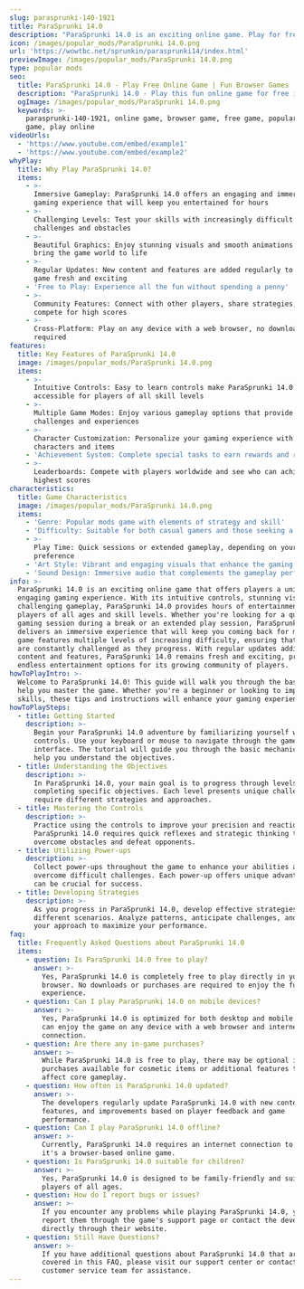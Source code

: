 ```yaml
---
slug: parasprunki-140-1921
title: ParaSprunki 14.0
description: "ParaSprunki 14.0 is an exciting online game. Play for free directly in your browser!"
icon: /images/popular_mods/ParaSprunki 14.0.png
url: 'https://wowtbc.net/sprunkin/parasprunki14/index.html'
previewImage: /images/popular_mods/ParaSprunki 14.0.png
type: popular mods
seo:
  title: ParaSprunki 14.0 - Play Free Online Game | Fun Browser Games
  description: "ParaSprunki 14.0 - Play this fun online game for free in your browser. No download required!"
  ogImage: /images/popular_mods/ParaSprunki 14.0.png
  keywords: >-
    parasprunki-140-1921, online game, browser game, free game, popular mods
    game, play online
videoUrls:
  - 'https://www.youtube.com/embed/example1'
  - 'https://www.youtube.com/embed/example2'
whyPlay:
  title: Why Play ParaSprunki 14.0?
  items:
    - >-
      Immersive Gameplay: ParaSprunki 14.0 offers an engaging and immersive
      gaming experience that will keep you entertained for hours
    - >-
      Challenging Levels: Test your skills with increasingly difficult
      challenges and obstacles
    - >-
      Beautiful Graphics: Enjoy stunning visuals and smooth animations that
      bring the game world to life
    - >-
      Regular Updates: New content and features are added regularly to keep the
      game fresh and exciting
    - 'Free to Play: Experience all the fun without spending a penny'
    - >-
      Community Features: Connect with other players, share strategies, and
      compete for high scores
    - >-
      Cross-Platform: Play on any device with a web browser, no downloads
      required
features:
  title: Key Features of ParaSprunki 14.0
  image: /images/popular_mods/ParaSprunki 14.0.png
  items:
    - >-
      Intuitive Controls: Easy to learn controls make ParaSprunki 14.0
      accessible for players of all skill levels
    - >-
      Multiple Game Modes: Enjoy various gameplay options that provide different
      challenges and experiences
    - >-
      Character Customization: Personalize your gaming experience with unique
      characters and items
    - 'Achievement System: Complete special tasks to earn rewards and recognition'
    - >-
      Leaderboards: Compete with players worldwide and see who can achieve the
      highest scores
characteristics:
  title: Game Characteristics
  image: /images/popular_mods/ParaSprunki 14.0.png
  items:
    - 'Genre: Popular mods game with elements of strategy and skill'
    - 'Difficulty: Suitable for both casual gamers and those seeking a challenge'
    - >-
      Play Time: Quick sessions or extended gameplay, depending on your
      preference
    - 'Art Style: Vibrant and engaging visuals that enhance the gaming experience'
    - 'Sound Design: Immersive audio that complements the gameplay perfectly'
info: >-
  ParaSprunki 14.0 is an exciting online game that offers players a unique and
  engaging gaming experience. With its intuitive controls, stunning visuals, and
  challenging gameplay, ParaSprunki 14.0 provides hours of entertainment for
  players of all ages and skill levels. Whether you're looking for a quick
  gaming session during a break or an extended play session, ParaSprunki 14.0
  delivers an immersive experience that will keep you coming back for more. The
  game features multiple levels of increasing difficulty, ensuring that players
  are constantly challenged as they progress. With regular updates adding new
  content and features, ParaSprunki 14.0 remains fresh and exciting, providing
  endless entertainment options for its growing community of players.
howToPlayIntro: >-
  Welcome to ParaSprunki 14.0! This guide will walk you through the basics and
  help you master the game. Whether you're a beginner or looking to improve your
  skills, these tips and instructions will enhance your gaming experience.
howToPlaySteps:
  - title: Getting Started
    description: >-
      Begin your ParaSprunki 14.0 adventure by familiarizing yourself with the
      controls. Use your keyboard or mouse to navigate through the game
      interface. The tutorial will guide you through the basic mechanics and
      help you understand the objectives.
  - title: Understanding the Objectives
    description: >-
      In ParaSprunki 14.0, your main goal is to progress through levels by
      completing specific objectives. Each level presents unique challenges that
      require different strategies and approaches.
  - title: Mastering the Controls
    description: >-
      Practice using the controls to improve your precision and reaction time.
      ParaSprunki 14.0 requires quick reflexes and strategic thinking to
      overcome obstacles and defeat opponents.
  - title: Utilizing Power-ups
    description: >-
      Collect power-ups throughout the game to enhance your abilities and
      overcome difficult challenges. Each power-up offers unique advantages that
      can be crucial for success.
  - title: Developing Strategies
    description: >-
      As you progress in ParaSprunki 14.0, develop effective strategies for
      different scenarios. Analyze patterns, anticipate challenges, and adapt
      your approach to maximize your performance.
faq:
  title: Frequently Asked Questions about ParaSprunki 14.0
  items:
    - question: Is ParaSprunki 14.0 free to play?
      answer: >-
        Yes, ParaSprunki 14.0 is completely free to play directly in your web
        browser. No downloads or purchases are required to enjoy the full game
        experience.
    - question: Can I play ParaSprunki 14.0 on mobile devices?
      answer: >-
        Yes, ParaSprunki 14.0 is optimized for both desktop and mobile play. You
        can enjoy the game on any device with a web browser and internet
        connection.
    - question: Are there any in-game purchases?
      answer: >-
        While ParaSprunki 14.0 is free to play, there may be optional in-game
        purchases available for cosmetic items or additional features that don't
        affect core gameplay.
    - question: How often is ParaSprunki 14.0 updated?
      answer: >-
        The developers regularly update ParaSprunki 14.0 with new content,
        features, and improvements based on player feedback and game
        performance.
    - question: Can I play ParaSprunki 14.0 offline?
      answer: >-
        Currently, ParaSprunki 14.0 requires an internet connection to play as
        it's a browser-based online game.
    - question: Is ParaSprunki 14.0 suitable for children?
      answer: >-
        Yes, ParaSprunki 14.0 is designed to be family-friendly and suitable for
        players of all ages.
    - question: How do I report bugs or issues?
      answer: >-
        If you encounter any problems while playing ParaSprunki 14.0, you can
        report them through the game's support page or contact the developers
        directly through their website.
    - question: Still Have Questions?
      answer: >-
        If you have additional questions about ParaSprunki 14.0 that aren't
        covered in this FAQ, please visit our support center or contact our
        customer service team for assistance.
---
```


